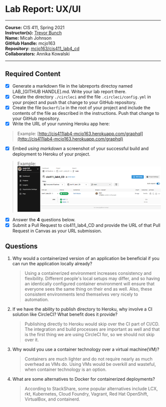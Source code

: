 # Lab Report: UX/UI

___
**Course:** CIS 411, Spring 2021  
**Instructor(s):** [Trevor Bunch](https://github.com/trevordbunch)  
**Name:** Micah Johnson  
**GitHub Handle:** mcjo163  
**Repository:** [mcjo163/cis411_lab4_cd](https://github.com/mcjo163/cis411_lab4_cd)  
**Collaborators:** Annika Kowalski
___

## Required Content

- [x] Generate a markdown file in the labreports directoy named LAB_[GITHUB HANDLE].md. Write your lab report there.
- [x] Create the directory ```./circleci``` and the file ```.circleci/config.yml``` in your project and push that change to your GitHub repository.
- [x] Create the file ```Dockerfile``` in the root of your project and include the contents of the file as described in the instructions. Push that change to your GitHub repository.
- [x] Write the URL of your running Heroku app here:  

> Example: [http://cis411lab4-mcjo163.herokuapp.com/graphql](http://cis411lab4-mcjo163.herokuapp.com/graphql)

- [x] Embed _using markdown_ a screenshot of your successful build and deployment to Heroku of your project.

> Example: ![Successful Build](/assets/success.png)

- [x] Answer the **4** questions below.
- [x] Submit a Pull Request to cis411_lab4_CD and provide the URL of that Pull Request in Canvas as your URL submission.

## Questions

1. Why would a containerized version of an application be beneficial if you can run the application locally already?
    > Using a containerized environment increases consistency and flexibility. Different people's local setups may differ, and so having an identically configured container environment will ensure that everyone sees the same thing on their end as well. Also, these consistent environments lend themselves very nicely to automation.

2. If we have the ability to publish directory to Heroku, why involve a CI solution like CircleCI? What benefit does it provide?
    > Publishing directly to Heroku would skip over the CI part of CI/CD. The integration and build processes are important as well and that is the first thing we are using CircleCI for, so we should not skip over it.

3. Why would you use a container technology over a virtual machine(VM)?
    > Containers are much lighter and do not require nearly as much overhead as VMs do. Using VMs would be overkill and wasteful, when container technology is an option.

4. What are some alternatives to Docker for containerized deployments?
    > According to StackShare, some popular alternatives include LCX, rkt, Kubernetes, Cloud Foundry, Vagrant, Red Hat OpenShift, VirtualBox, and containerd.
